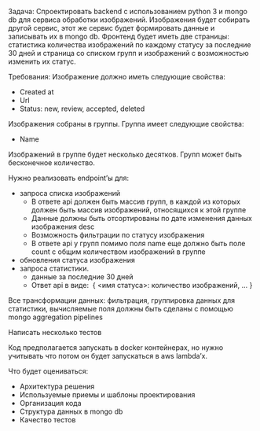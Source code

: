 Задача:
Спроектировать backend с использованием python 3 и mongo db для сервиса обработки изображений. Изображения будет собирать другой сервис, этот же сервис будет формировать данные и записывать их в mongo db. Фронтенд будет иметь две страницы: статистика количества изображений по каждому статусу за последние 30 дней и страница со списком групп и изображений с возможностью изменить их статус.

Требования:
Изображение должно иметь следующие свойства:
- Created at
- Url
- Status: new, review, accepted, deleted

Изображения собраны в группы. Группа имеет следующие свойства:
- Name

Изображений в группе будет несколько десятков. Групп может быть бесконечное количество.

Нужно реализовать endpoint’ы для: 
- запроса списка изображений
    * В ответе api должен быть массив групп, в каждой из которых должен быть массив изображений, относящихся к этой группе
    * Данные должны быть отсортированы по дате изменения данных изображения desc
    * Возможность фильтрации по статусу изображения
    * В ответе api у групп помимо поля name еще должно быть поле count с общим количеством изображений в группе
- обновления статуса изображения
- запроса статистики.
    * данные за последние 30 дней
    * Ответ api в виде:  { <имя статуса>: количество изображений, … }

Все трансформации данных: фильтрация, группировка данных для статистики, вычисляемые поля должны быть сделаны с помощью mongo aggregation pipelines

Написать несколько тестов

Код предполагается запускать в docker контейнерах, но нужно учитывать что потом он будет запускаться в aws lambda’х. 

Что будет оцениваться:
* Архитектура решения
* Используемые приемы и шаблоны проектирования
* Организация кода
* Структура данных в mongo db
* Качество тестов
